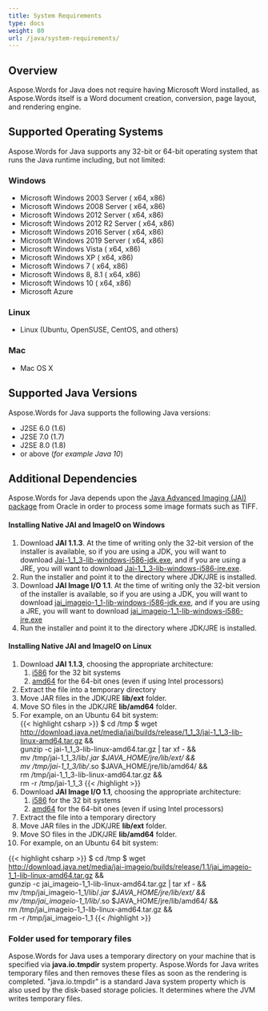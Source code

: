 ```yaml
---
title: System Requirements
type: docs
weight: 80
url: /java/system-requirements/
---
```



## **Overview**

Aspose.Words for Java does not require having Microsoft Word installed, as Aspose.Words itself is a Word document creation, conversion, page layout, and rendering engine.

## **Supported Operating Systems**

Aspose.Words for Java supports any 32-bit or 64-bit operating system that runs the Java runtime including, but not limited:

### **Windows**

- Microsoft Windows 2003 Server ( x64, x86)
- Microsoft Windows 2008 Server ( x64, x86)
- Microsoft Windows 2012 Server ( x64, x86)
- Microsoft Windows 2012 R2 Server ( x64, x86)
- Microsoft Windows 2016 Server ( x64, x86)
- Microsoft Windows 2019 Server ( x64, x86)
- Microsoft Windows Vista ( x64, x86)
- Microsoft Windows XP ( x64, x86)
- Microsoft Windows 7 ( x64, x86)
- Microsoft Windows 8, 8.1 ( x64, x86)
- Microsoft Windows 10 ( x64, x86)
- Microsoft Azure

### **Linux**

- Linux (Ubuntu, OpenSUSE, CentOS, and others)

### **Mac**

- Mac OS X

## **Supported Java Versions**

Aspose.Words for Java supports the following Java versions:

- J2SE 6.0 (1.6)
- J2SE 7.0 (1.7)
- J2SE 8.0 (1.8)
- or above (*for example Java 10*)

## **Additional Dependencies**

Aspose.Words for Java depends upon the [Java Advanced Imaging (JAI) package](http://www.oracle.com/technetwork/java/javasebusiness/downloads/java-archive-downloads-java-client-419417.html) from Oracle in order to process some image formats such as TIFF.

#### **Installing Native JAI and ImageIO on Windows**

1. Download **JAI 1.1.3**. At the time of writing only the 32-bit version of the installer is available, so if you are using a JDK, you will want to download [Jai-1_1_3-lib-windows-i586-jdk.exe](http://download.java.net/media/jai/builds/release/1_1_3/jai-1_1_3-lib-windows-i586-jdk.exe), and if you are using a JRE, you will want to download [Jai-1_1_3-lib-windows-i586-jre.exe](http://download.java.net/media/jai/builds/release/1_1_3/jai-1_1_3-lib-windows-i586-jre.exe).
1. Run the installer and point it to the directory where JDK/JRE is installed.
1. Download **JAI Image I/O 1.1**. At the time of writing only the 32-bit version of the installer is available, so if you are using a JDK, you will want to download [jai_imageio-1_1-lib-windows-i586-jdk.exe](http://download.java.net/media/jai-imageio/builds/release/1.1/jai_imageio-1_1-lib-windows-i586-jdk.exe), and if you are using a JRE, you will want to download [jai_imageio-1_1-lib-windows-i586-jre.exe](http://download.java.net/media/jai-imageio/builds/release/1.1/jai_imageio-1_1-lib-windows-i586-jre.exe)
1. Run the installer and point it to the directory where JDK/JRE is installed.

#### **Installing Native JAI and ImageIO on Linux**

1. Download **JAI 1.1.3**, choosing the appropriate architecture:
   1. [i586](http://download.java.net/media/jai/builds/release/1_1_3/jai-1_1_3-lib-linux-i586.tar.gz) for the 32 bit systems
   1. [amd64](http://download.java.net/media/jai/builds/release/1_1_3/jai-1_1_3-lib-linux-amd64.tar.gz) for the 64-bit ones (even if using Intel processors)
1. Extract the file into a temporary directory
1. Move JAR files in the JDK/JRE **lib/ext** folder.
1. Move SO files in the JDK/JRE **lib/amd64** folder.
1. For example, on an Ubuntu 64 bit system:<br>
{{< highlight csharp >}}
$ cd /tmp
$ wget http://download.java.net/media/jai/builds/release/1_1_3/jai-1_1_3-lib-linux-amd64.tar.gz && \
gunzip -c jai-1_1_3-lib-linux-amd64.tar.gz | tar xf - && \
mv /tmp/jai-1_1_3/lib/*.jar $JAVA_HOME/jre/lib/ext/ && \
mv /tmp/jai-1_1_3/lib/*.so $JAVA_HOME/jre/lib/amd64/ && \
rm /tmp/jai-1_1_3-lib-linux-amd64.tar.gz && \
rm -r /tmp/jai-1_1_3
{{< /highlight >}}
1. Download **JAI Image I/O 1.1**, choosing the appropriate architecture:
   1. [i586](http://download.java.net/media/jai-imageio/builds/release/1.1/jai_imageio-1_1-lib-linux-i586.tar.gz) for the 32 bit systems
   1. [amd64](http://download.java.net/media/jai-imageio/builds/release/1.1/jai_imageio-1_1-lib-linux-amd64.tar.gz) for the 64-bit ones (even if using Intel processors)
1. Extract the file into a temporary directory
1. Move JAR files in the JDK/JRE **lib/ext** folder.
1. Move SO files in the JDK/JRE **lib/amd64** folder.
1. For example, on an Ubuntu 64 bit system:
 

{{< highlight csharp >}}
$ cd /tmp
$ wget http://download.java.net/media/jai-imageio/builds/release/1.1/jai_imageio-1_1-lib-linux-amd64.tar.gz && \
gunzip -c jai_imageio-1_1-lib-linux-amd64.tar.gz | tar xf - && \
mv /tmp/jai_imageio-1_1/lib/*.jar $JAVA_HOME/jre/lib/ext/ && \
mv /tmp/jai_imageio-1_1/lib/*.so $JAVA_HOME/jre/lib/amd64/ && \
rm /tmp/jai_imageio-1_1-lib-linux-amd64.tar.gz && \
rm -r /tmp/jai_imageio-1_1
{{< /highlight >}}

### **Folder used for temporary files**

Aspose.Words for Java uses a temporary directory on your machine that is specified via **java.io.tmpdir** system property. Aspose.Words for Java writes temporary files and then removes these files as soon as the rendering is completed. "java.io.tmpdir" is a standard Java system property which is also used by the disk-based storage policies. It determines where the JVM writes temporary files. 
